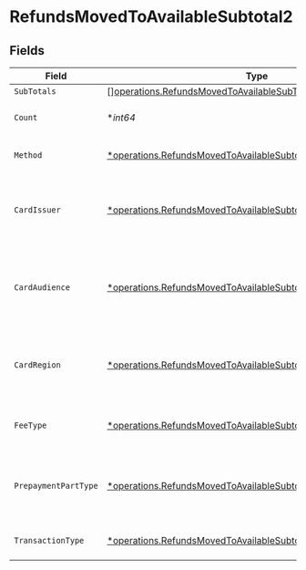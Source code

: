 # RefundsMovedToAvailableSubtotal2


## Fields

| Field                                                                                                                                           | Type                                                                                                                                            | Required                                                                                                                                        | Description                                                                                                                                     | Example                                                                                                                                         |
| ----------------------------------------------------------------------------------------------------------------------------------------------- | ----------------------------------------------------------------------------------------------------------------------------------------------- | ----------------------------------------------------------------------------------------------------------------------------------------------- | ----------------------------------------------------------------------------------------------------------------------------------------------- | ----------------------------------------------------------------------------------------------------------------------------------------------- |
| `SubTotals`                                                                                                                                     | [][operations.RefundsMovedToAvailableSubTotal1](../../models/operations/refundsmovedtoavailablesubtotal1.md)                                    | :heavy_minus_sign:                                                                                                                              | N/A                                                                                                                                             |                                                                                                                                                 |
| `Count`                                                                                                                                         | **int64*                                                                                                                                        | :heavy_minus_sign:                                                                                                                              | Number of transactions of this type                                                                                                             | 50                                                                                                                                              |
| `Method`                                                                                                                                        | [*operations.RefundsMovedToAvailableSubtotalMethod2](../../models/operations/refundsmovedtoavailablesubtotalmethod2.md)                         | :heavy_minus_sign:                                                                                                                              | Payment type of the transactions                                                                                                                | creditcard                                                                                                                                      |
| `CardIssuer`                                                                                                                                    | [*operations.RefundsMovedToAvailableSubtotalCardIssuer2](../../models/operations/refundsmovedtoavailablesubtotalcardissuer2.md)                 | :heavy_minus_sign:                                                                                                                              | In case of payments transactions with card, the card issuer will be available                                                                   | amex                                                                                                                                            |
| `CardAudience`                                                                                                                                  | [*operations.RefundsMovedToAvailableSubtotalCardAudience2](../../models/operations/refundsmovedtoavailablesubtotalcardaudience2.md)             | :heavy_minus_sign:                                                                                                                              | In case of payments trnsactions with card, the card audience will be available.                                                                 | other                                                                                                                                           |
| `CardRegion`                                                                                                                                    | [*operations.RefundsMovedToAvailableSubtotalCardRegion2](../../models/operations/refundsmovedtoavailablesubtotalcardregion2.md)                 | :heavy_minus_sign:                                                                                                                              | In case of payments transactions with card, the card region will be available.                                                                  | domestic                                                                                                                                        |
| `FeeType`                                                                                                                                       | [*operations.RefundsMovedToAvailableSubtotalFeeType2](../../models/operations/refundsmovedtoavailablesubtotalfeetype2.md)                       | :heavy_minus_sign:                                                                                                                              | Present when the transaction represents a fee.                                                                                                  | payment-fee                                                                                                                                     |
| `PrepaymentPartType`                                                                                                                            | [*operations.RefundsMovedToAvailableSubtotalPrepaymentPartType2](../../models/operations/refundsmovedtoavailablesubtotalprepaymentparttype2.md) | :heavy_minus_sign:                                                                                                                              | Prepayment part: fee itself, reimbursement, discount, VAT or rounding compensation.                                                             | fee                                                                                                                                             |
| `TransactionType`                                                                                                                               | [*operations.RefundsMovedToAvailableSubtotalTransactionType2](../../models/operations/refundsmovedtoavailablesubtotaltransactiontype2.md)       | :heavy_minus_sign:                                                                                                                              | Represents the transaction type                                                                                                                 | payment                                                                                                                                         |
